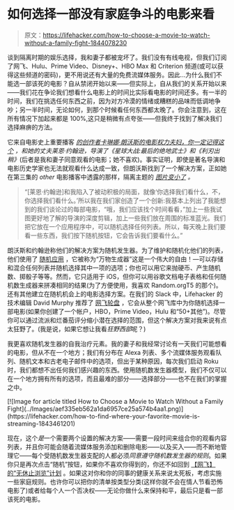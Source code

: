 # 如何选择一部没有家庭争斗的电影来看

> 原文：<https://lifehacker.com/how-to-choose-a-movie-to-watch-without-a-family-fight-1844078230>

谈到隔离时期的娱乐选择，我和妻子都被宠坏了。我们没有有线电视，但我们订阅了网飞、Hulu、Prime Video、Disney+、HBO Max 和 Criterion 频道(或可以获得这些频道的密码)，更不用说还有大量的免费流媒体服务。因此...为什么我们不能选一部该死的电影？自从禁闭开始以来——但实际上，自从我们的关系开始以来——我们花在争论我们想看什么电影上的时间比实际看电影的时间还多。有一半的时间，我们在挑选任何东西之前，因为对方冷漠的情绪或糟糕的品味而低调地争吵；另一半时间，无论如何，到那个时候看任何东西都太晚了。你会注意到，这在所有情况下加起来都是 100%,这只是稍微有点夸张——但我终于找到了解决我们选择麻痹的方法。



它来自电影史上重要播客 [*的创作者卡琳娜·朗沃斯的电影权力夫妇，你一定记得这个*](http://www.youmustrememberthispodcast.com/) *，*和她的丈夫莱恩·约翰逊，导演了*《星球大战:最后的绝地武士》*和*《利刃出稍》*(后者是我和妻子同意观看的电影；她不喜欢)。事实证明，即使是著名导演和电影历史学家也无法就观看什么达成一致，但朗沃斯找到了一个解决方案，正如她在第三集的 *other* 电影播客中透露的那样，隔离主题的 [*图片变小了*](http://√) *。*

> “[莱恩·约翰逊]和我陷入了被动积极的局面，就像‘你选择我们看什么，不，你选择我们看什么。’所以我在我们家创造了一个创新:我基本上列出了我能想到的我们谈论过的每部电影，“哦，我们应该找个时间看看，”加上一些我试图更好地了解的导演的深度剪辑，加上一些我们放在周围的标准蓝光。我们把它放在一个应用程序中，可以随机选择任何列表。所以，每天晚上我们要看一些东西，我们按下随机按钮，它会告诉我们要看什么。”

朗沃斯和约翰逊称他们的解决方案为随机发生器。为了维护和随机化他们的列表，他们使用了 [随机应用](https://apps.apple.com/us/app/random-all-things-generator/id1128190780) ，它被称为“万物生成器”这是一个伟大的自由！—可以存储和混合任何列表并随机选择其中一项的选项；你也可以用它来抛硬币、产生随机数、掷骰子等等。然而，它只适用于 iOS，但你可以用谷歌文档电子表格和任何随机数生成器来拼凑相同的结果(为了方便使用，我喜欢 Random.orgT5 的那个)。还有其他建立在随机机会上的电影选择方案。在我们的 Slack 中，Lifehacker 的技术编辑 David Murphy 推荐了 [网飞轮盘](https://reelgood.com/roulette/netflix) ，它会从整个网飞库中为你随机选择一部电影(如果你创建了一个帐户，HBO，Prime Video，Hulu 和“50+其他”)。尽管你可以通过流派和烂番茄评分缩小潜在选择的范围，但这个解决方案对我来说有点太狂野了。(我是说，如果它想让我看*狂野西部*呢？)

我更喜欢随机发生器的自我治疗元素。我的妻子和我经常讨论有一天我们可能想看的电影，但从不在一个地方；我们有分布在 Alexa 列表、多个流媒体服务观看队列、随机文本和古老电子邮件中的选项，但出于某种原因，每次我们启动 Roku 时，我们都想不出任何我们感兴趣的东西。使用随机数发生器模型，我们不仅可以在一个地方拥有所有的选项，而且最难的部分——选择部分——也不在我们的掌握之中。

<aside data-commerce-source="inset" class="sc-16a0mhj-2 gAjHzr">[![Image for article titled How to Choose a Movie to Watch Without a Family Fight](../Images/aef335eb562a1da6957ce25a574b4aa1.png)](https://lifehacker.com/how-to-find-where-your-favorite-movie-is-streaming-1843461201)</aside>

现在，这个*是*一个需要两个设置的解决方案——需要一段时间来组合你的观看内容列表，并且你可能会随着流媒体服务添加和删除电影——以及买入——而不断地管理它——每个受随机数发生器支配的人都必须*同意遵守随机数发生器的规则*。如果你只是再次点击“随机”按钮，如果你不喜欢你得到的，你还不如回到 [【网飞】的“无休止浏览”计划](https://www.theonion.com/netflix-introduces-new-browse-endlessly-plan-1819595604) 。如果这对你和你的同事的健康关系来说太死板，考虑实施一些家庭规则。也许你可以把你的清单按类型分类(这样你就不会在情人节看恐怖电影了)或者给每个人一个否决权——无论你做什么来保持和平，最后只是看一部该死的电影。